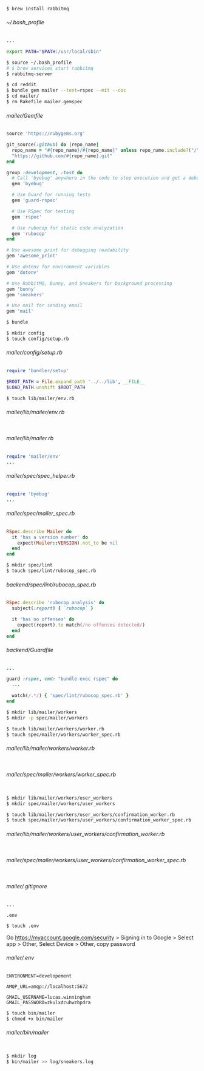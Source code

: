 ```bash
$ brew install rabbitmq
```

###### ~/.bash_profile

```bash
...

export PATH="$PATH:/usr/local/sbin"

```

```bash
$ source ~/.bash_profile
# $ brew services start rabbitmq
$ rabbitmq-server
```

```bash
$ cd reddit
$ bundle gem mailer --test=rspec --mit --coc
$ cd mailer/
$ rm Rakefile mailer.gemspec
```

###### mailer/Gemfile

```ruby
source 'https://rubygems.org'

git_source(:github) do |repo_name|
  repo_name = "#{repo_name}/#{repo_name}" unless repo_name.include?("/")
  "https://github.com/#{repo_name}.git"
end

group :development, :test do
  # Call 'byebug' anywhere in the code to stop execution and get a debugger console
  gem 'byebug'

  # Use Guard for running tests
  gem 'guard-rspec'

  # Use RSpec for testing
  gem 'rspec'

  # Use rubocop for static code analyzation
  gem 'rubocop'
end

# Use awesome print for debugging readability
gem 'awesome_print'

# Use dotenv for environment variables
gem 'dotenv'

# Use RabbitMQ, Bunny, and Sneakers for background processing
gem 'bunny'
gem 'sneakers'

# Use mail for sending email
gem 'mail'

```

```bash
$ bundle
```

```bash
$ mkdir config
$ touch config/setup.rb
```

###### mailer/config/setup.rb

```ruby
require 'bundler/setup'

$ROOT_PATH = File.expand_path '../../lib', __FILE__
$LOAD_PATH.unshift $ROOT_PATH

```

```bash
$ touch lib/mailer/env.rb
```

###### mailer/lib/mailer/env.rb

```ruby

```

###### mailer/lib/mailer.rb

```ruby
require 'mailer/env'
...

```

###### mailer/spec/spec_helper.rb

```ruby
require 'byebug'
...

```

###### mailer/spec/mailer_spec.rb

```ruby
RSpec.describe Mailer do
  it 'has a version number' do
    expect(Mailer::VERSION).not_to be nil
  end
end

```

```bash
$ mkdir spec/lint
$ touch spec/lint/rubocop_spec.rb
```

###### backend/spec/lint/rubocop_spec.rb

```ruby
RSpec.describe 'rubocop analysis' do
  subject(:report) { `rubocop` }

  it 'has no offenses' do
    expect(report).to match(/no offenses detected/)
  end
end

```

###### backend/Guardfile

```ruby
...

guard :rspec, cmd: "bundle exec rspec" do
  ...

  watch(/.*/) { 'spec/lint/rubocop_spec.rb' }
end

```

```bash
$ mkdir lib/mailer/workers
$ mkdir -p spec/mailer/workers
```

```bash
$ touch lib/mailer/workers/worker.rb
$ touch spec/mailer/workers/worker_spec.rb
```

###### mailer/lib/mailer/workers/worker.rb

```ruby

```

###### mailer/spec/mailer/workers/worker_spec.rb

```ruby

```

```bash
$ mkdir lib/mailer/workers/user_workers
$ mkdir spec/mailer/workers/user_workers
```

```bash
$ touch lib/mailer/workers/user_workers/confirmation_worker.rb
$ touch spec/mailer/workers/user_workers/confirmation_worker_spec.rb
```

<!-- add to worker.rb an abstraction for Mailer -->

###### mailer/lib/mailer/workers/user_workers/confirmation_worker.rb

```ruby

```

###### mailer/spec/mailer/workers/user_workers/confirmation_worker_spec.rb

```ruby

```

###### mailer/.gitignore

```
...

.env

```

```bash
$ touch .env
```

Go https://myaccount.google.com/security > Signing in to Google > Select app > Other, Select Device > Other, copy password

###### mailer/.env

```
ENVIRONMENT=developement

AMQP_URL=amqp://localhost:5672

GMAIL_USERNAME=lucas.winningham
GMAIL_PASSWORD=zkulxdcuhwzbpdra

```

```bash
$ touch bin/mailer
$ chmod +x bin/mailer
```

###### mailer/bin/mailer

```ruby

```

```bash
$ mkdir log
$ bin/mailer >> log/sneakers.log
```

